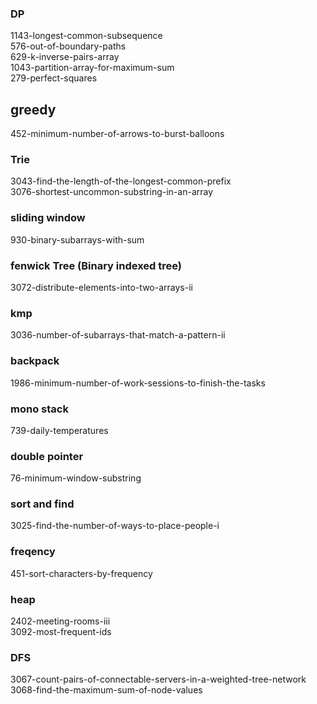 ### DP
1143-longest-common-subsequence  
576-out-of-boundary-paths  
629-k-inverse-pairs-array  
1043-partition-array-for-maximum-sum  
279-perfect-squares  

## greedy  
452-minimum-number-of-arrows-to-burst-balloons  

### Trie
3043-find-the-length-of-the-longest-common-prefix   
3076-shortest-uncommon-substring-in-an-array  

### sliding window  
930-binary-subarrays-with-sum  

### fenwick Tree (Binary indexed tree)
3072-distribute-elements-into-two-arrays-ii  

### kmp
3036-number-of-subarrays-that-match-a-pattern-ii

### backpack
1986-minimum-number-of-work-sessions-to-finish-the-tasks

### mono stack
739-daily-temperatures  

### double pointer
76-minimum-window-substring  

### sort and find
3025-find-the-number-of-ways-to-place-people-i  

### freqency
451-sort-characters-by-frequency  

### heap   
2402-meeting-rooms-iii    
3092-most-frequent-ids   

### DFS
3067-count-pairs-of-connectable-servers-in-a-weighted-tree-network  
3068-find-the-maximum-sum-of-node-values  




